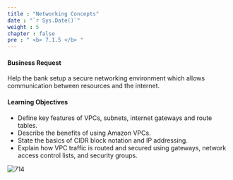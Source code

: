 ```yaml
---
title : "Networking Concepts"
date : "`r Sys.Date()`"
weight : 5
chapter : false
pre : " <b> 7.1.5 </b> "
---
```


#### Business Request
Help the bank setup a secure networking environment which allows communication between resources and the internet.

#### Learning Objectives
- Define key features of VPCs, subnets, internet gateways and route tables.
- Describe the benefits of using Amazon VPCs.
- State the basics of CIDR block notation and IP addressing.
- Explain how VPC traffic is routed and secured using gateways, network access control lists, and security groups.

![714](/thedevops/images/7-projects/7.1-cquest/5.png?featherlight=false&width=90pc)